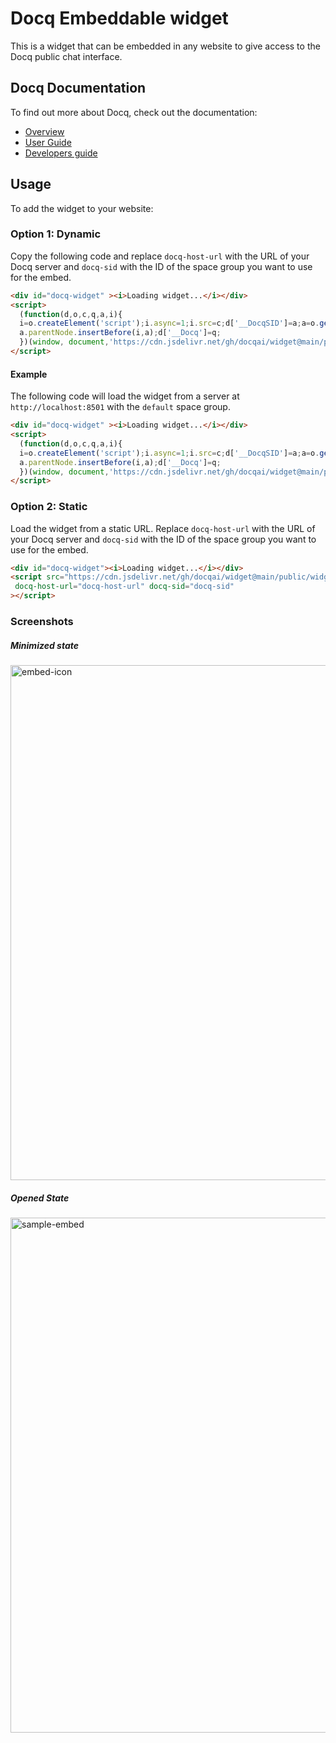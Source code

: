 # Docq Embeddable widget

This is a widget that can be embedded in any website to give access to the Docq public chat interface.


## Docq Documentation
To find out more about Docq, check out the documentation:
- [Overview](https://docqai.github.io/docq/overview/introduction/)
- [User Guide](https://docqai.github.io/docq/user-guide/getting-started/)
- [Developers guide](https://docqai.github.io/docq/developer-guide/getting-started)

## Usage
To add the widget to your website:

### Option 1: Dynamic

Copy the following code and replace `docq-host-url` with the URL of your Docq server and `docq-sid` with the ID of the space group you want to use for the embed.

```html
<div id="docq-widget" ><i>Loading widget...</i></div>
<script>
  (function(d,o,c,q,a,i){
  i=o.createElement('script');i.async=1;i.src=c;d['__DocqSID']=a;a=o.getElementsByTagName('script')[0];
  a.parentNode.insertBefore(i,a);d['__Docq']=q;
  })(window, document,'https://cdn.jsdelivr.net/gh/docqai/widget@main/public/widget.js', 'docq-host-url', 'docq-sid')
</script>
```

#### Example
The following code will load the widget from  a server at `http://localhost:8501` with the `default` space group.

```html
<div id="docq-widget" ><i>Loading widget...</i></div>
<script>
  (function(d,o,c,q,a,i){
  i=o.createElement('script');i.async=1;i.src=c;d['__DocqSID']=a;a=o.getElementsByTagName('script')[0];
  a.parentNode.insertBefore(i,a);d['__Docq']=q;
  })(window, document,'https://cdn.jsdelivr.net/gh/docqai/widget@main/public/widget.js', 'http://localhost:8501','default')
</script>
```

### Option 2: Static
Load the widget from a static URL. Replace `docq-host-url` with the URL of your Docq server and `docq-sid` with the ID of the space group you want to use for the embed.

```html
<div id="docq-widget"><i>Loading widget...</i></div>
<script src="https://cdn.jsdelivr.net/gh/docqai/widget@main/public/widget.js"
 docq-host-url="docq-host-url" docq-sid="docq-sid"
></script>
```


### Screenshots

##### Minimized state

<img width="824" alt="embed-icon" src="https://github.com/docqai/widget/assets/64925863/195bde7a-4ff2-41bc-8687-4aa551172829">

##### Opened State

<img width="824" alt="sample-embed" src="https://github.com/docqai/widget/assets/64925863/8e5efe47-c5ca-4e46-81a7-36fe1e8d78e5">


